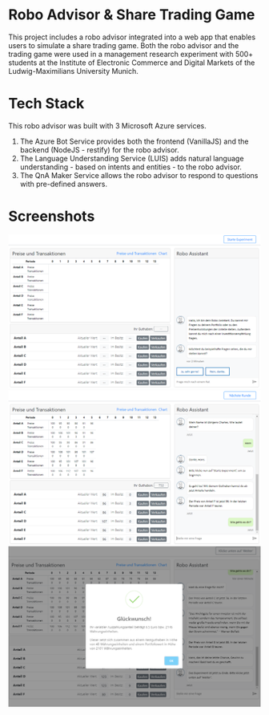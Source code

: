 # Robo Advisor & Share Trading Game
This project includes a robo advisor integrated into a web app that enables users to simulate a share trading game. Both the robo advisor and the trading game were used in a management research experiment with 500+ students at the Institute of Electronic Commerce and Digital Markets of the Ludwig-Maximilians University Munich.

# Tech Stack
This robo advisor was built with 3 Microsoft Azure services. 
1. The Azure Bot Service provides both the frontend (VanillaJS) and the backend (NodeJS - restify) for the robo advisor.   
2. The Language Understanding Service (LUIS) adds natural language understanding - based on intents and entities - to the robo advisor.
3. The QnA Maker Service allows the robo advisor to respond to questions with pre-defined answers.

# Screenshots
<kbd><img src="https://github.com/mknguyen1406/issd-ra-bot/blob/master/screenshots/screenshot_1.png?raw=true" /></kbd>
<kbd><img src="https://github.com/mknguyen1406/issd-ra-bot/blob/master/screenshots/screenshot_2.png?raw=true" /></kbd>
<kbd><img src="https://github.com/mknguyen1406/issd-ra-bot/blob/master/screenshots/screenshot_3.png?raw=true" /></kbd>
